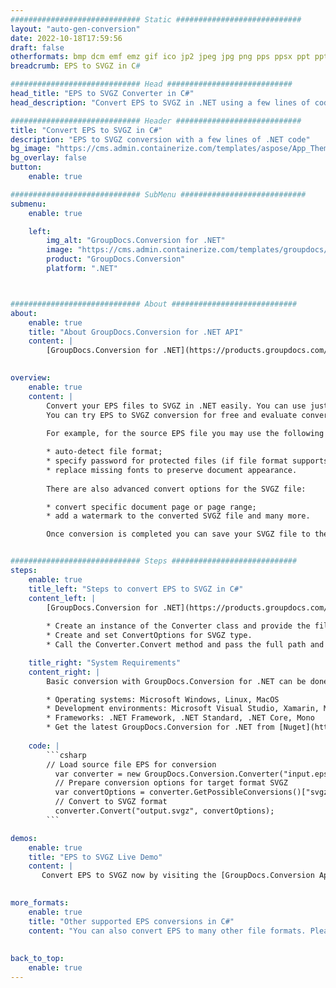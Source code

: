 ```yaml
---
############################# Static ############################
layout: "auto-gen-conversion"
date: 2022-10-18T17:59:56
draft: false
otherformats: bmp dcm emf emz gif ico jp2 jpeg jpg png pps ppsx ppt pptx psb psd svg svgz tga tif tiff webp wmf wmz
breadcrumb: EPS to SVGZ in C#

############################# Head ############################
head_title: "EPS to SVGZ Converter in C#"
head_description: "Convert EPS to SVGZ in .NET using a few lines of code. Use the GroupDocs Document Conversion API to convert over 160 file formats."

############################# Header ############################
title: "Convert EPS to SVGZ in C#"
description: "EPS to SVGZ conversion with a few lines of .NET code"
bg_image: "https://cms.admin.containerize.com/templates/aspose/App_Themes/V3/images/bg/header1.png"
bg_overlay: false
button:
    enable: true

############################# SubMenu ############################
submenu:
    enable: true

    left:
        img_alt: "GroupDocs.Conversion for .NET"
        image: "https://cms.admin.containerize.com/templates/groupdocs/images/product-logos/90x90-noborder/groupdocs-conversion-net.png"
        product: "GroupDocs.Conversion"
        platform: ".NET"



############################# About ############################
about:
    enable: true
    title: "About GroupDocs.Conversion for .NET API"
    content: |
        [GroupDocs.Conversion for .NET](https://products.groupdocs.com/conversion/net/) can be used to convert Microsoft Word, Excel, PowerPoint, PDF, Visio and other formats. GroupDocs.Conversion is a standalone API that is suitable for back-end and internal systems where high performance is required. It does not depend on any software such as Microsoft or Open Office.
    

overview:
    enable: true
    content: |
        Convert your EPS files to SVGZ in .NET easily. You can use just a couple of C# code lines in any platform of your choice like - Windows, Linux, macOS.
        You can try EPS to SVGZ conversion for free and evaluate conversion results quality.  Along with simple file conversion scenarios you can try more advanced options for loading source EPS file and for saving output SVGZ result. 
        
        For example, for the source EPS file you may use the following load options:

        * auto-detect file format;
        * specify password for protected files (if file format supports it);
        * replace missing fonts to preserve document appearance.
        
        There are also advanced convert options for the SVGZ file:

        * convert specific document page or page range;
        * add a watermark to the converted SVGZ file and many more.

        Once conversion is completed you can save your SVGZ file to the local file path or any third-party storage like FTP, Amazon S3, Google Drive, Dropbox etc. Please note - to convert EPS to SVGZ there is no need for any additional software installed - like MS Office, Open Office, Adobe Acrobat Reader etc.


############################# Steps ############################
steps:
    enable: true
    title_left: "Steps to convert EPS to SVGZ in C#"
    content_left: |
        [GroupDocs.Conversion for .NET](https://products.groupdocs.com/conversion/net/) makes it easy for developers to convert a EPS file to SVGZ with a few lines of code.
        
        * Create an instance of the Converter class and provide the file EPS with the full path
        * Create and set ConvertOptions for SVGZ type.
        * Call the Converter.Convert method and pass the full path and format (SVGZ) as a parameter

    title_right: "System Requirements"
    content_right: |
        Basic conversion with GroupDocs.Conversion for .NET can be done in just a few simple steps. Our APIs are supported on all major platforms and operating systems. Before executing the code below, make sure you have the following prerequisites installed on your system.

        * Operating systems: Microsoft Windows, Linux, MacOS
        * Development environments: Microsoft Visual Studio, Xamarin, MonoDevelop
        * Frameworks: .NET Framework, .NET Standard, .NET Core, Mono
        * Get the latest GroupDocs.Conversion for .NET from [Nuget](https://www.nuget.org/packages/groupdocs.conversion)
         
    code: |
        ```csharp    
        // Load source file EPS for conversion
          var converter = new GroupDocs.Conversion.Converter("input.eps");
          // Prepare conversion options for target format SVGZ
          var convertOptions = converter.GetPossibleConversions()["svgz"].ConvertOptions;
          // Convert to SVGZ format
          converter.Convert("output.svgz", convertOptions);
        ```

demos:
    enable: true
    title: "EPS to SVGZ Live Demo"
    content: |
       Convert EPS to SVGZ now by visiting the [GroupDocs.Conversion App](https://products.groupdocs.app/conversion/family) website. Online demo has the following advantages
          

more_formats:
    enable: true
    title: "Other supported EPS conversions in C#"
    content: "You can also convert EPS to many other file formats. Please see the list below."
       
       
back_to_top:
    enable: true
---
```

